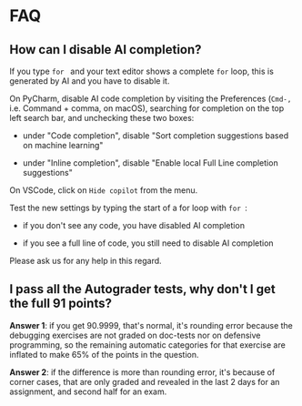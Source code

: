 # FAQ

## How can I disable AI completion?

If you type `for ` and your text editor shows a complete `for` loop, this is generated by AI and you have to disable it.

On PyCharm, disable AI code completion by visiting the Preferences (`Cmd-,` i.e. Command + comma, on macOS), searching for completion on the top left search bar, and unchecking these two boxes:

- under "Code completion", disable "Sort completion suggestions based on machine learning"

- under "Inline completion", disable "Enable local Full Line completion suggestions"

On VSCode, click on `Hide copilot` from the menu.

Test the new settings by typing the start of a for loop with `for `:

- if you don't see any code, you have disabled AI completion

- if you see a full line of code, you still need to disable AI completion

Please ask us for any help in this regard.

## I pass all the Autograder tests, why don't I get the full 91 points?

__Answer 1__: if you get 90.9999, that's normal, it's rounding error because the debugging exercises are not graded on doc-tests nor on defensive programming, so the remaining automatic categories for that exercise are inflated to make 65% of the points in the question.

__Answer 2__: if the difference is more than rounding error, it's because of corner cases, that are only graded and revealed in the last 2 days for an assignment, and second half for an exam.

